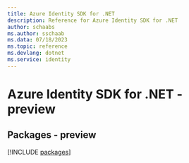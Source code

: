 ```yaml
---
title: Azure Identity SDK for .NET
description: Reference for Azure Identity SDK for .NET
author: schaabs
ms.author: sschaab
ms.data: 07/18/2023
ms.topic: reference
ms.devlang: dotnet
ms.service: identity
---
```

# Azure Identity SDK for .NET - preview
## Packages - preview
[!INCLUDE [packages](identity-index.md)]